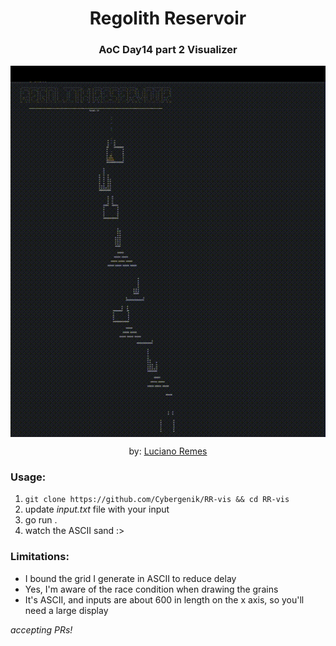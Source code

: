 <h1 align="center">Regolith Reservoir</h1>

<div align="center">
<h3>
AoC Day14 part 2 Visualizer

</h3>

<img src="demo.gif" align="center" alt="visualization"/><br>

by: <a href="https://lremes.com" target="blanc_">Luciano Remes </a>
</div>


### Usage: 
1. `git clone https://github.com/Cybergenik/RR-vis && cd RR-vis`
2. update *input.txt* file with your input
3. go run .
4. watch the ASCII sand :>


### Limitations:
- I bound the grid I generate in ASCII to reduce delay
- Yes, I'm aware of the race condition when drawing the grains
- It's ASCII, and inputs are about 600 in length on the x axis, so you'll need a large display

*accepting PRs!*

